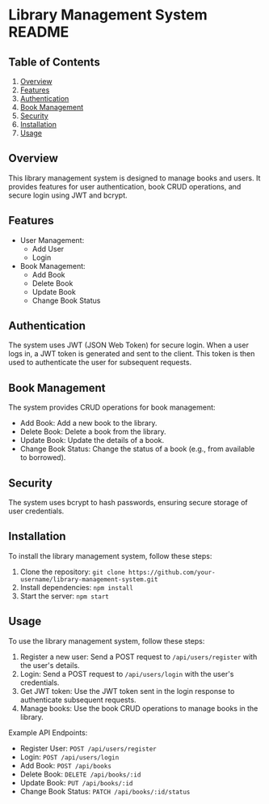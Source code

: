 # Library Management System README

## Table of Contents
1. [Overview](#overview)
2. [Features](#features)
3. [Authentication](#authentication)
4. [Book Management](#book-management)
5. [Security](#security)
6. [Installation](#installation)
7. [Usage](#usage)

## Overview
This library management system is designed to manage books and users. It provides features for user authentication, book CRUD operations, and secure login using JWT and bcrypt.

## Features
- User Management:
  - Add User
  - Login
- Book Management:
  - Add Book
  - Delete Book
  - Update Book
  - Change Book Status

## Authentication
The system uses JWT (JSON Web Token) for secure login. When a user logs in, a JWT token is generated and sent to the client. This token is then used to authenticate the user for subsequent requests.

## Book Management
The system provides CRUD operations for book management:
- Add Book: Add a new book to the library.
- Delete Book: Delete a book from the library.
- Update Book: Update the details of a book.
- Change Book Status: Change the status of a book (e.g., from available to borrowed).

## Security
The system uses bcrypt to hash passwords, ensuring secure storage of user credentials.

## Installation
To install the library management system, follow these steps:
1. Clone the repository: `git clone https://github.com/your-username/library-management-system.git`
2. Install dependencies: `npm install`
3. Start the server: `npm start`

## Usage
To use the library management system, follow these steps:
1. Register a new user: Send a POST request to `/api/users/register` with the user's details.
2. Login: Send a POST request to `/api/users/login` with the user's credentials.
3. Get JWT token: Use the JWT token sent in the login response to authenticate subsequent requests.
4. Manage books: Use the book CRUD operations to manage books in the library.

Example API Endpoints:

- Register User: `POST /api/users/register`
- Login: `POST /api/users/login`
- Add Book: `POST /api/books`
- Delete Book: `DELETE /api/books/:id`
- Update Book: `PUT /api/books/:id`
- Change Book Status: `PATCH /api/books/:id/status`
